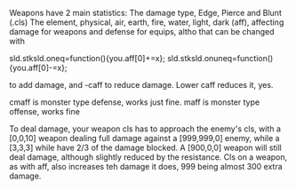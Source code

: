Weapons have 2 main statistics:
The damage type, Edge, Pierce and Blunt (.cls)
The element, physical, air, earth, fire, water, light, dark (aff), affecting damage for weapons and defense for equips, altho that can be changed with

sld.stksld.oneq=function(){you.aff[0]+=x};
sld.stksld.onuneq=function(){you.aff[0]-=x};

to add damage, and -caff to reduce damage. Lower caff reduces it, yes.

cmaff is monster type defense, works just fine.
maff is monster type offense, works fine

To deal damage, your weapon cls has to approach the enemy's cls, with a [0,0,10] weapon dealing full damage against a [999,999,0] enemy, while a [3,3,3] while have 2/3 of the damage blocked. A [900,0,0] weapon will still deal damage, although slightly reduced by the resistance.
Cls on a weapon, as with aff, also increases teh damage it does, 999 being almost 300 extra damage.
